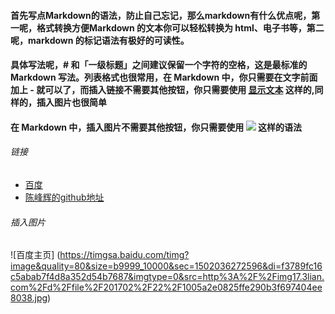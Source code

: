 #### 首先写点Markdown的语法，防止自己忘记，那么markdown有什么优点呢，第一呢，格式转换方便Markdown 的文本你可以轻松转换为 html、电子书等，第二呢，markdown 的标记语法有极好的可读性。
#### 具体写法呢，# 和「一级标题」之间建议保留一个字符的空格，这是最标准的 Markdown 写法。列表格式也很常用，在 Markdown 中，你只需要在文字前面加上 - 就可以了，而插入链接不需要其他按钮，你只需要使用 [显示文本](链接地址) 这样的,同样的，插入图片也很简单
#### 在 Markdown 中，插入图片不需要其他按钮，你只需要使用 ![](图片链接地址) 这样的语法
###### 链接
- [百度](https://www.baidu.com/)
- [陈峰辉的github地址](https://github.com/chenfenghui)
###### 插入图片
![百度主页] (https://timgsa.baidu.com/timg?image&quality=80&size=b9999_10000&sec=1502036272596&di=f3789fc16c5abab7f4d8a352d54b7687&imgtype=0&src=http%3A%2F%2Fimg17.3lian.com%2Fd%2Ffile%2F201702%2F22%2F1005a2e0825ffe290b3f697404ee8038.jpg)

